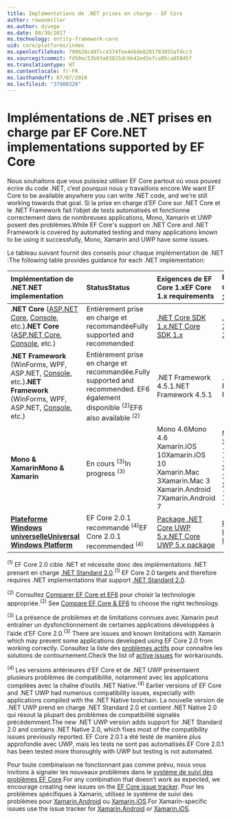 ```yaml
---
title: Implémentations de .NET prises en charge - EF Core
author: rowanmiller
ms.author: divega
ms.date: 08/30/2017
ms.technology: entity-framework-core
uid: core/platforms/index
ms.openlocfilehash: 790628c407cc4374fee4ebde8201783955afdcc3
ms.sourcegitcommit: fd50ac53b93a03825dcbb42ed2e7ca95ca858d5f
ms.translationtype: HT
ms.contentlocale: fr-FR
ms.lasthandoff: 07/07/2018
ms.locfileid: "37900328"
---
```

# <a name="net-implementations-supported-by-ef-core"></a><span data-ttu-id="3538f-102">Implémentations de .NET prises en charge par EF Core</span><span class="sxs-lookup"><span data-stu-id="3538f-102">.NET implementations supported by EF Core</span></span>

<span data-ttu-id="3538f-103">Nous souhaitons que vous puissiez utiliser EF Core partout où vous pouvez écrire du code .NET, c’est pourquoi nous y travaillons encore.</span><span class="sxs-lookup"><span data-stu-id="3538f-103">We want EF Core to be available anywhere you can write .NET code, and we're still working towards that goal.</span></span> <span data-ttu-id="3538f-104">Si la prise en charge d’EF Core sur .NET Core et le .NET Framework fait l’objet de tests automatisés et fonctionne correctement dans de nombreuses applications, Mono, Xamarin et UWP posent des problèmes.</span><span class="sxs-lookup"><span data-stu-id="3538f-104">While EF Core's support on .NET Core and .NET Framework is covered by automated testing and many applications known to be using it successfully, Mono, Xamarin and UWP have some issues.</span></span>

<span data-ttu-id="3538f-105">Le tableau suivant fournit des conseils pour chaque implémentation de .NET :</span><span class="sxs-lookup"><span data-stu-id="3538f-105">The following table provides guidance for each .NET implementation:</span></span>

| <span data-ttu-id="3538f-106">Implémentation de .NET</span><span class="sxs-lookup"><span data-stu-id="3538f-106">.NET implementation</span></span>                                                                                                  | <span data-ttu-id="3538f-107">Status</span><span class="sxs-lookup"><span data-stu-id="3538f-107">Status</span></span>                                                             | <span data-ttu-id="3538f-108">Exigences de EF Core 1.x</span><span class="sxs-lookup"><span data-stu-id="3538f-108">EF Core 1.x requirements</span></span>                                                                                | <span data-ttu-id="3538f-109">Exigences de EF Core 2.x <sup>(1)</sup></span><span class="sxs-lookup"><span data-stu-id="3538f-109">EF Core 2.x requirements <sup>(1)</sup></span></span>                                                                 |
|:---------------------------------------------------------------------------------------------------------------------|:-------------------------------------------------------------------|:--------------------------------------------------------------------------------------------------------|:--------------------------------------------------------------------------------------------------------|
| <span data-ttu-id="3538f-110">**.NET Core** ([ASP.NET Core](../get-started/aspnetcore/index.md), [Console](../get-started/netcore/index.md), etc.)</span><span class="sxs-lookup"><span data-stu-id="3538f-110">**.NET Core** ([ASP.NET Core](../get-started/aspnetcore/index.md), [Console](../get-started/netcore/index.md), etc.)</span></span> | <span data-ttu-id="3538f-111">Entièrement prise en charge et recommandée</span><span class="sxs-lookup"><span data-stu-id="3538f-111">Fully supported and recommended</span></span>                                    | [<span data-ttu-id="3538f-112">.NET Core SDK 1.x</span><span class="sxs-lookup"><span data-stu-id="3538f-112">.NET Core SDK 1.x</span></span>](https://www.microsoft.com/net/core/)                                                | [<span data-ttu-id="3538f-113">.NET Core SDK 2.x</span><span class="sxs-lookup"><span data-stu-id="3538f-113">.NET Core SDK 2.x</span></span>](https://www.microsoft.com/net/core/)                                                |
| <span data-ttu-id="3538f-114">**.NET Framework** (WinForms, WPF, ASP.NET, [Console](../get-started/full-dotnet/index.md), etc.)</span><span class="sxs-lookup"><span data-stu-id="3538f-114">**.NET Framework** (WinForms, WPF, ASP.NET, [Console](../get-started/full-dotnet/index.md), etc.)</span></span>                    | <span data-ttu-id="3538f-115">Entièrement prise en charge et recommandée.</span><span class="sxs-lookup"><span data-stu-id="3538f-115">Fully supported and recommended.</span></span> <span data-ttu-id="3538f-116">EF6 également disponible <sup>(2)</sup></span><span class="sxs-lookup"><span data-stu-id="3538f-116">EF6 also available <sup>(2)</sup></span></span> | <span data-ttu-id="3538f-117">.NET Framework 4.5.1</span><span class="sxs-lookup"><span data-stu-id="3538f-117">.NET Framework 4.5.1</span></span>                                                                                    | <span data-ttu-id="3538f-118">.NET Framework 4.6.1</span><span class="sxs-lookup"><span data-stu-id="3538f-118">.NET Framework 4.6.1</span></span>                                                                                    |
| <span data-ttu-id="3538f-119">**Mono & Xamarin**</span><span class="sxs-lookup"><span data-stu-id="3538f-119">**Mono & Xamarin**</span></span>                                                                                                   | <span data-ttu-id="3538f-120">En cours <sup>(3)</sup></span><span class="sxs-lookup"><span data-stu-id="3538f-120">In progress <sup>(3)</sup></span></span>                                         | <span data-ttu-id="3538f-121">Mono 4.6</span><span class="sxs-lookup"><span data-stu-id="3538f-121">Mono 4.6</span></span> <br/> <span data-ttu-id="3538f-122">Xamarin.iOS 10</span><span class="sxs-lookup"><span data-stu-id="3538f-122">Xamarin.iOS 10</span></span> <br/> <span data-ttu-id="3538f-123">Xamarin.Mac 3</span><span class="sxs-lookup"><span data-stu-id="3538f-123">Xamarin.Mac 3</span></span> <br/> <span data-ttu-id="3538f-124">Xamarin.Android 7</span><span class="sxs-lookup"><span data-stu-id="3538f-124">Xamarin.Android 7</span></span>                               | <span data-ttu-id="3538f-125">Mono 5.4</span><span class="sxs-lookup"><span data-stu-id="3538f-125">Mono 5.4</span></span> <br/> <span data-ttu-id="3538f-126">Xamarin.iOS 10.14</span><span class="sxs-lookup"><span data-stu-id="3538f-126">Xamarin.iOS 10.14</span></span> <br/> <span data-ttu-id="3538f-127">Xamarin.Mac 3.8</span><span class="sxs-lookup"><span data-stu-id="3538f-127">Xamarin.Mac 3.8</span></span> <br/> <span data-ttu-id="3538f-128">Xamarin.Android 7.5</span><span class="sxs-lookup"><span data-stu-id="3538f-128">Xamarin.Android 7.5</span></span>                        |
| [<span data-ttu-id="3538f-129">**Plateforme Windows universelle**</span><span class="sxs-lookup"><span data-stu-id="3538f-129">**Universal Windows Platform**</span></span>](../get-started/uwp/index.md)                                                        | <span data-ttu-id="3538f-130">EF Core 2.0.1 recommandé <sup>(4)</sup></span><span class="sxs-lookup"><span data-stu-id="3538f-130">EF Core 2.0.1 recommended <sup>(4)</sup></span></span>                           | [<span data-ttu-id="3538f-131">Package .NET Core UWP 5.x</span><span class="sxs-lookup"><span data-stu-id="3538f-131">.NET Core UWP 5.x package</span></span>](https://www.nuget.org/packages/Microsoft.NETCore.UniversalWindowsPlatform/) | [<span data-ttu-id="3538f-132">Package .NET Core UWP 6.x</span><span class="sxs-lookup"><span data-stu-id="3538f-132">.NET Core UWP 6.x package</span></span>](https://www.nuget.org/packages/Microsoft.NETCore.UniversalWindowsPlatform/) |

<span data-ttu-id="3538f-133"><sup>(1)</sup> EF Core 2.0 cible .NET et nécessite donc des implémentations .NET prenant en charge [.NET Standard 2.0](https://docs.microsoft.com/dotnet/standard/net-standard).</span><span class="sxs-lookup"><span data-stu-id="3538f-133"><sup>(1)</sup> EF Core 2.0 targets and therefore requires .NET implementations that support [.NET Standard 2.0](https://docs.microsoft.com/dotnet/standard/net-standard).</span></span>

<span data-ttu-id="3538f-134"><sup>(2)</sup> Consultez [Comparer EF Core et EF6](../../efcore-and-ef6/index.md) pour choisir la technologie appropriée.</span><span class="sxs-lookup"><span data-stu-id="3538f-134"><sup>(2)</sup> See [Compare EF Core & EF6](../../efcore-and-ef6/index.md) to choose the right technology.</span></span>

<span data-ttu-id="3538f-135"><sup>(3)</sup> La présence de problèmes et de limitations connues avec Xamarin peut entraîner un dysfonctionnement de certaines applications développées à l’aide d’EF Core 2.0.</span><span class="sxs-lookup"><span data-stu-id="3538f-135"><sup>(3)</sup> There are issues and known limitations with Xamarin which may prevent some applications developed using EF Core 2.0 from working correctly.</span></span> <span data-ttu-id="3538f-136">Consultez la liste des [problèmes actifs](https://github.com/aspnet/entityframeworkCore/issues?q=is%3Aopen+is%3Aissue+label%3Aarea-xamarin) pour connaître les solutions de contournement.</span><span class="sxs-lookup"><span data-stu-id="3538f-136">Check the list of [active issues](https://github.com/aspnet/entityframeworkCore/issues?q=is%3Aopen+is%3Aissue+label%3Aarea-xamarin) for workarounds.</span></span>

<span data-ttu-id="3538f-137"><sup>(4) </sup> Les versions antérieures d’EF Core et de .NET UWP présentaient plusieurs problèmes de compatibilité, notamment avec les applications compilées avec la chaîne d’outils .NET Native.</span><span class="sxs-lookup"><span data-stu-id="3538f-137"><sup>(4)</sup> Earlier versions of EF Core and .NET UWP had numerous compatibility issues, especially with applications compiled with the .NET Native toolchain.</span></span> <span data-ttu-id="3538f-138">La nouvelle version de .NET UWP prend en charge .NET Standard 2.0 et contient .NET Native 2.0 qui résout la plupart des problèmes de compatibilité signalés précédemment.</span><span class="sxs-lookup"><span data-stu-id="3538f-138">The new .NET UWP version adds support for .NET Standard 2.0 and contains .NET Native 2.0, which fixes most of the compatibility issues previously reported.</span></span> <span data-ttu-id="3538f-139">EF Core 2.0.1 a été testé de manière plus approfondie avec UWP, mais les tests ne sont pas automatisés.</span><span class="sxs-lookup"><span data-stu-id="3538f-139">EF Core 2.0.1 has been tested more thoroughly with UWP but testing is not automated.</span></span>

<span data-ttu-id="3538f-140">Pour toute combinaison ne fonctionnant pas comme prévu, nous vous invitons à signaler les nouveaux problèmes dans le [système de suivi des problèmes EF Core](https://github.com/aspnet/entityframeworkcore/issues/new).</span><span class="sxs-lookup"><span data-stu-id="3538f-140">For any combination that doesn’t work as expected, we encourage creating new issues on the [EF Core issue tracker](https://github.com/aspnet/entityframeworkcore/issues/new).</span></span> <span data-ttu-id="3538f-141">Pour les problèmes spécifiques à Xamarin, utilisez le système de suivi des problèmes pour [Xamarin.Android](https://github.com/xamarin/xamarin-android/issues/new) ou [Xamarin.iOS](https://github.com/xamarin/xamarin-macios/issues/new).</span><span class="sxs-lookup"><span data-stu-id="3538f-141">For Xamarin-specific issues use the issue tracker for [Xamarin.Android](https://github.com/xamarin/xamarin-android/issues/new) or [Xamarin.iOS](https://github.com/xamarin/xamarin-macios/issues/new).</span></span>
